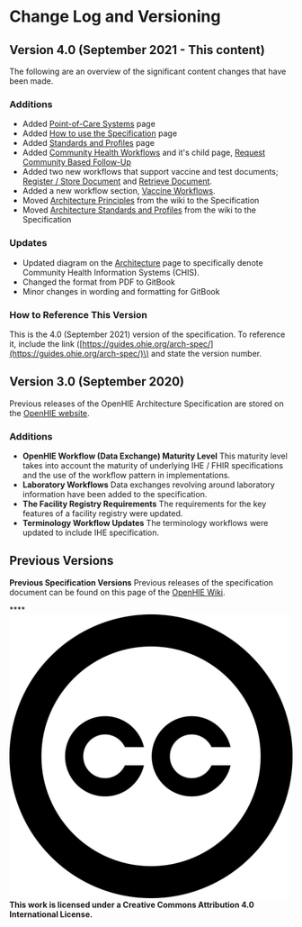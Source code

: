 # Change Log and Versioning

## Version 4.0 \(September 2021 - This content\)

The following are an overview of the significant content changes that have been made.  

### Additions

* Added [Point-of-Care Systems](openhie-component-specifications-1/point-of-care-systems.md) page
* Added [How to use the Specification](get-started.md) page
* Added [Standards and Profiles](architecture-specification/standards-and-profiles.md) page
* Added [Community Health Workflows](introduction/community-health-workflows/) and it's child page, [Request Community Based Follow-Up](introduction/community-health-workflows/request-community-based-follow-up.md)
* Added two new workflows that support vaccine and test documents; [Register / Store Document](introduction/shared-health-record/register-store-document.md) and [Retrieve Document](introduction/shared-health-record/retrieve-document.md).  
* Added a new workflow section, [Vaccine Workflows](introduction/vaccine-workflows.md).  
* Moved [Architecture Principles](architecture-specification/architectural-principles.md) from the wiki to the Specification 
* Moved [Architecture Standards and Profiles](architecture-specification/standards-and-profiles.md) from the wiki to the Specification

### Updates 

* Updated diagram on the [Architecture](architecture-specification/overview-of-the-architecture.md) page to specifically denote Community Health Information Systems \(CHIS\). 
* Changed the format from PDF to GitBook 
* Minor changes in wording and formatting for GitBook

### How to Reference This Version

This is the 4.0 \(September 2021\) version of the specification.  To reference it, include the link \([https://guides.ohie.org/arch-spec/](https://guides.ohie.org/arch-spec/)\) and state the version number.  

## Version 3.0 \(September 2020\)

Previous releases of the OpenHIE Architecture Specification are stored on the [OpenHIE website](https://ohie.org/framework/).

### Additions

* **OpenHIE Workflow \(Data Exchange\) Maturity Level** This maturity level takes into account the maturity of underlying IHE / FHIR specifications and the use of the workflow pattern in implementations.
* **Laboratory Workflows** Data exchanges revolving around laboratory information have been added to the specification.
* **The Facility Registry Requirements** The requirements for the key features of a facility registry were updated.
* **Terminology Workflow Updates** The terminology workflows were updated to include IHE specification.

## Previous Versions

**Previous Specification Versions** Previous releases of the specification document can be found on this page of the [OpenHIE Wiki](https://wiki.ohie.org/).

\*\*\*\*![](.gitbook/assets/creative-commons.svg) **This work is licensed under a Creative Commons Attribution 4.0 International License.**


